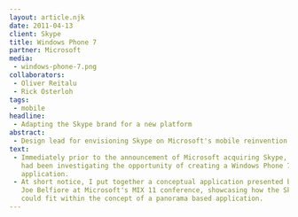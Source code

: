 ```yaml
---
layout: article.njk
date: 2011-04-13
client: Skype
title: Windows Phone 7
partner: Microsoft
media:
 - windows-phone-7.png
collaborators:
 - Oliver Reitalu
 - Rick Osterloh
tags:
 - mobile
headline:
 - Adapting the Skype brand for a new platform
abstract:
 - Design lead for envisioning Skype on Microsoft's mobile reinvention.
text:
 - Immediately prior to the announcement of Microsoft acquiring Skype, the team 
   had been investigating the opportunity of creating a Windows Phone 7 
   application.
 - At short notice, I put together a conceptual application presented by 
   Joe Belfiore at Microsoft's MIX 11 conference, showcasing how the Skype brand 
   could fit within the concept of a panorama based application.
---
```

